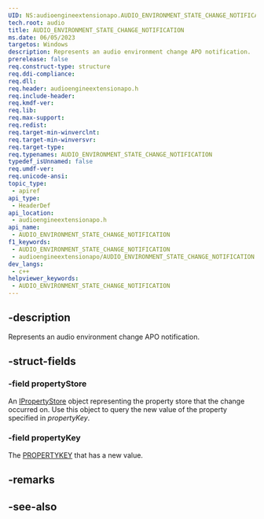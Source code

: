 ```yaml
---
UID: NS:audioengineextensionapo.AUDIO_ENVIRONMENT_STATE_CHANGE_NOTIFICATION
tech.root: audio
title: AUDIO_ENVIRONMENT_STATE_CHANGE_NOTIFICATION
ms.date: 06/05/2023
targetos: Windows
description: Represents an audio environment change APO notification.
prerelease: false
req.construct-type: structure
req.ddi-compliance: 
req.dll: 
req.header: audioengineextensionapo.h
req.include-header: 
req.kmdf-ver: 
req.lib: 
req.max-support: 
req.redist: 
req.target-min-winverclnt: 
req.target-min-winversvr: 
req.target-type: 
req.typenames: AUDIO_ENVIRONMENT_STATE_CHANGE_NOTIFICATION
typedef_isUnnamed: false
req.umdf-ver: 
req.unicode-ansi: 
topic_type:
 - apiref
api_type:
 - HeaderDef
api_location:
 - audioengineextensionapo.h
api_name:
 - AUDIO_ENVIRONMENT_STATE_CHANGE_NOTIFICATION
f1_keywords:
 - AUDIO_ENVIRONMENT_STATE_CHANGE_NOTIFICATION
 - audioengineextensionapo/AUDIO_ENVIRONMENT_STATE_CHANGE_NOTIFICATION
dev_langs:
 - c++
helpviewer_keywords:
 - AUDIO_ENVIRONMENT_STATE_CHANGE_NOTIFICATION
---
```


## -description

Represents an audio environment change APO notification.

## -struct-fields

### -field propertyStore

An [IPropertyStore](/windows/win32/api/propsys/nn-propsys-ipropertystore) object representing the property store that the change occurred on. Use this object to query the new value of the property specified in *propertyKey*.

### -field propertyKey

The [PROPERTYKEY](s/windows/win32/api/wtypes/ns-wtypes-propertykey) that has a new value.

## -remarks

## -see-also

